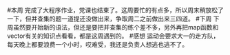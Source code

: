 #本周
完成了大程序作业，党课也结束了。这周要忙的有点多，所以周末稍放松了一下，但并查集的题一道提还没做出来，争取周二之前做出来三四道。
#下周
下周虽然要开始新的语法，但还是要把并查集的练个差不多，另外再把map函数和vector有关的知识点看看，都是这周遇到的。
#感想
运动会要求大一的走方队，每天晚上都要浪费一个小时，哎难受，我还是负责人想逃也逃不了。
